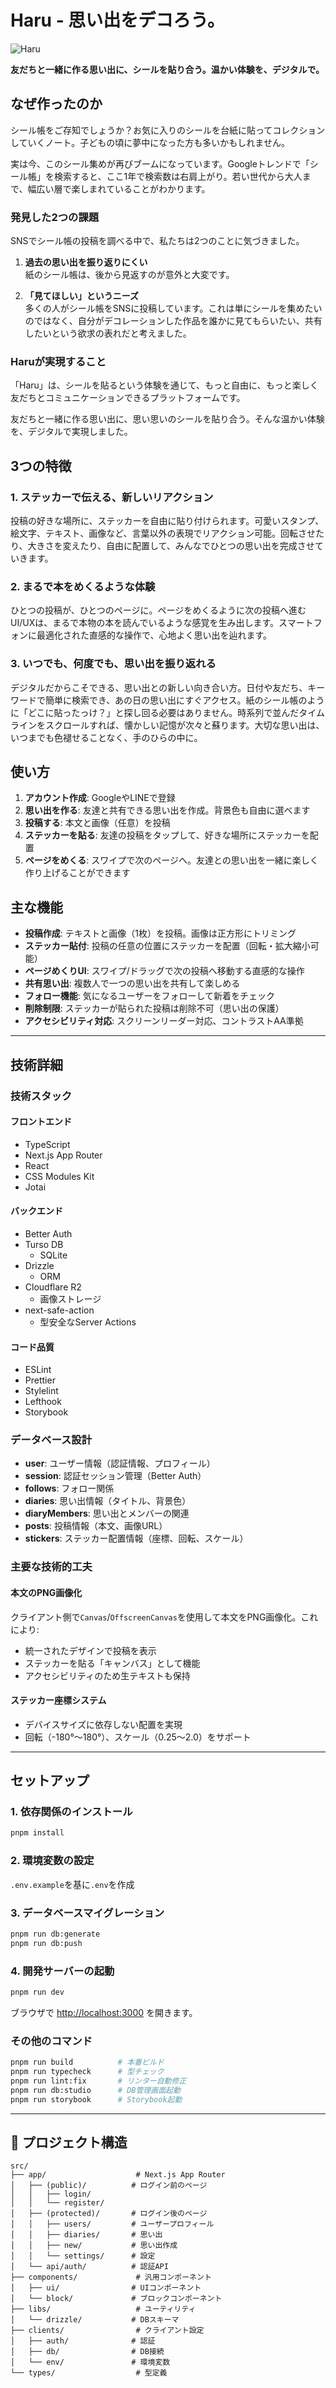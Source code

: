 # Haru - 思い出をデコろう。

![Haru](./src/app/og-image.png)

**友だちと一緒に作る思い出に、シールを貼り合う。温かい体験を、デジタルで。**

## なぜ作ったのか

シール帳をご存知でしょうか？お気に入りのシールを台紙に貼ってコレクションしていくノート。子どもの頃に夢中になった方も多いかもしれません。

実は今、このシール集めが再びブームになっています。Googleトレンドで「シール帳」を検索すると、ここ1年で検索数は右肩上がり。若い世代から大人まで、幅広い層で楽しまれていることがわかります。

### 発見した2つの課題

SNSでシール帳の投稿を調べる中で、私たちは2つのことに気づきました。

1. **過去の思い出を振り返りにくい**  
   紙のシール帳は、後から見返すのが意外と大変です。

2. **「見てほしい」というニーズ**  
   多くの人がシール帳をSNSに投稿しています。これは単にシールを集めたいのではなく、自分がデコレーションした作品を誰かに見てもらいたい、共有したいという欲求の表れだと考えました。

### Haruが実現すること

「Haru」は、シールを貼るという体験を通じて、もっと自由に、もっと楽しく友だちとコミュニケーションできるプラットフォームです。

友だちと一緒に作る思い出に、思い思いのシールを貼り合う。そんな温かい体験を、デジタルで実現しました。

## 3つの特徴

### 1. ステッカーで伝える、新しいリアクション

投稿の好きな場所に、ステッカーを自由に貼り付けられます。可愛いスタンプ、絵文字、テキスト、画像など、言葉以外の表現でリアクション可能。回転させたり、大きさを変えたり、自由に配置して、みんなでひとつの思い出を完成させていきます。

### 2. まるで本をめくるような体験

ひとつの投稿が、ひとつのページに。ページをめくるように次の投稿へ進むUI/UXは、まるで本物の本を読んでいるような感覚を生み出します。スマートフォンに最適化された直感的な操作で、心地よく思い出を辿れます。

### 3. いつでも、何度でも、思い出を振り返れる

デジタルだからこそできる、思い出との新しい向き合い方。日付や友だち、キーワードで簡単に検索でき、あの日の思い出にすぐアクセス。紙のシール帳のように「どこに貼ったっけ？」と探し回る必要はありません。時系列で並んだタイムラインをスクロールすれば、懐かしい記憶が次々と蘇ります。大切な思い出は、いつまでも色褪せることなく、手のひらの中に。

## 使い方

1. **アカウント作成**: GoogleやLINEで登録
2. **思い出を作る**: 友達と共有できる思い出を作成。背景色も自由に選べます
3. **投稿する**: 本文と画像（任意）を投稿
4. **ステッカーを貼る**: 友達の投稿をタップして、好きな場所にステッカーを配置
5. **ページをめくる**: スワイプで次のページへ。友達との思い出を一緒に楽しく作り上げることができます

## 主な機能

- **投稿作成**: テキストと画像（1枚）を投稿。画像は正方形にトリミング
- **ステッカー貼付**: 投稿の任意の位置にステッカーを配置（回転・拡大縮小可能）
- **ページめくりUI**: スワイプ/ドラッグで次の投稿へ移動する直感的な操作
- **共有思い出**: 複数人で一つの思い出を共有して楽しめる
- **フォロー機能**: 気になるユーザーをフォローして新着をチェック
- **削除制限**: ステッカーが貼られた投稿は削除不可（思い出の保護）
- **アクセシビリティ対応**: スクリーンリーダー対応、コントラストAA準拠

---

## 技術詳細

### 技術スタック

#### フロントエンド

- TypeScript
- Next.js App Router
- React
- CSS Modules Kit
- Jotai

#### バックエンド

- Better Auth
- Turso DB
  - SQLite
- Drizzle
  - ORM
- Cloudflare R2
  - 画像ストレージ
- next-safe-action
  - 型安全なServer Actions

#### コード品質

- ESLint
- Prettier
- Stylelint
- Lefthook
- Storybook

### データベース設計

- **user**: ユーザー情報（認証情報、プロフィール）
- **session**: 認証セッション管理（Better Auth）
- **follows**: フォロー関係
- **diaries**: 思い出情報（タイトル、背景色）
- **diaryMembers**: 思い出とメンバーの関連
- **posts**: 投稿情報（本文、画像URL）
- **stickers**: ステッカー配置情報（座標、回転、スケール）

### 主要な技術的工夫

#### 本文のPNG画像化

クライアント側で`Canvas`/`OffscreenCanvas`を使用して本文をPNG画像化。これにより:

- 統一されたデザインで投稿を表示
- ステッカーを貼る「キャンバス」として機能
- アクセシビリティのため生テキストも保持

#### ステッカー座標システム

- デバイスサイズに依存しない配置を実現
- 回転（-180°〜180°）、スケール（0.25〜2.0）をサポート

---

## セットアップ

### 1. 依存関係のインストール

```bash
pnpm install
```

### 2. 環境変数の設定

`.env.example`を基に`.env`を作成

### 3. データベースマイグレーション

```bash
pnpm run db:generate
pnpm run db:push
```

### 4. 開発サーバーの起動

```bash
pnpm run dev
```

ブラウザで [http://localhost:3000](http://localhost:3000) を開きます。

### その他のコマンド

```bash
pnpm run build          # 本番ビルド
pnpm run typecheck      # 型チェック
pnpm run lint:fix       # リンター自動修正
pnpm run db:studio      # DB管理画面起動
pnpm run storybook      # Storybook起動
```

---

## 📁 プロジェクト構造

```
src/
├── app/                    # Next.js App Router
│   ├── (public)/          # ログイン前のページ
│   │   ├── login/
│   │   └── register/
│   ├── (protected)/       # ログイン後のページ
│   │   ├── users/         # ユーザープロフィール
│   │   ├── diaries/       # 思い出
│   │   ├── new/           # 思い出作成
│   │   └── settings/      # 設定
│   └── api/auth/          # 認証API
├── components/             # 汎用コンポーネント
│   ├── ui/                # UIコンポーネント
│   └── block/             # ブロックコンポーネント
├── libs/                   # ユーティリティ
│   └── drizzle/           # DBスキーマ
├── clients/                # クライアント設定
│   ├── auth/              # 認証
│   ├── db/                # DB接続
│   └── env/               # 環境変数
└── types/                  # 型定義
```
